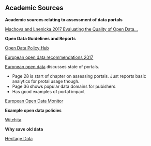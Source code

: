 ## Academic Sources

**Academic sources relating to assessment of data portals**

[Machova and Lnenicka 2017 Evaluating the Quality of Open Data...](https://pdfs.semanticscholar.org/30d3/c97ed33dff97601142476859370784f9ad76.pdf)




**Open Data Guidelines and Reports**

[Open Data Policy Hub](https://opendatapolicyhub.sunlightfoundation.com/guidelines/)

[European open data recommendations 2017](https://www.europeandataportal.eu/en/what-we-do/factsheets-and-reports)

[European open data](https://www.europeandataportal.eu/sites/default/files/edp_landscaping_insight_report_n4_2018.pdf) discusses state of portals.
- Page 28 is start of chapter on assessing portals.  Just reports basic analytics for protal usage though.
- Page 36 shows popular data domains for pubishers.
- Has good examples of portal impact

[European Open Data Monitor](https://www.opendatamonitor.eu/frontend/web/index.php?r=dashboard%2Findex)

**Example open data policies**

[Witchita](https://opendatapolicyhub.sunlightfoundation.com/collection/wichita-ks-2016-09-08/?guideline=permanent-access)


**Why save old data**

[Heritage Data](https://www.sciencedirect.com/science/article/pii/S2214242815000121)
